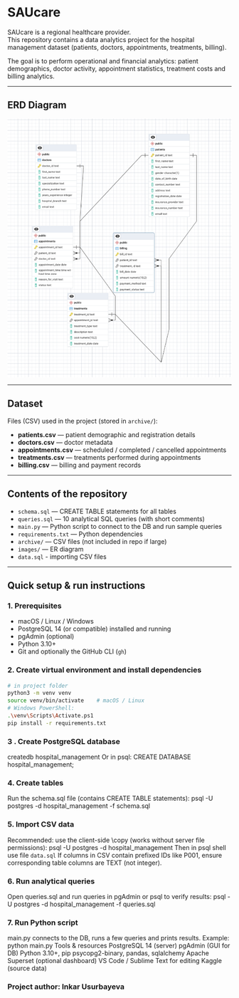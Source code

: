 # SAUcare

SAUcare is a regional healthcare provider.  
This repository contains a data analytics project for the hospital management dataset (patients, doctors, appointments, treatments, billing).  

The goal is to perform operational and financial analytics: patient demographics, doctor activity, appointment statistics, treatment costs and billing analytics.

---

## ERD Diagram

![ERD](images/erd.png)

---

## Dataset

Files (CSV) used in the project (stored in `archive/`):

- **patients.csv** — patient demographic and registration details  
- **doctors.csv** — doctor metadata  
- **appointments.csv** — scheduled / completed / cancelled appointments  
- **treatments.csv** — treatments performed during appointments  
- **billing.csv** — billing and payment records  

---

## Contents of the repository

- `schema.sql` — CREATE TABLE statements for all tables  
- `queries.sql` — 10 analytical SQL queries (with short comments)  
- `main.py` — Python script to connect to the DB and run sample queries  
- `requirements.txt` — Python dependencies  
- `archive/` — CSV files (not included in repo if large)  
- `images/` — ER diagram
- `data.sql` - importing CSV files 

---

## Quick setup & run instructions

### 1. Prerequisites
- macOS / Linux / Windows  
- PostgreSQL 14 (or compatible) installed and running  
- pgAdmin (optional)  
- Python 3.10+  
- Git and optionally the GitHub CLI (`gh`)  

### 2. Create virtual environment and install dependencies
```bash
# in project folder
python3 -m venv venv
source venv/bin/activate    # macOS / Linux
# Windows PowerShell:
.\venv\Scripts\Activate.ps1
pip install -r requirements.txt
```

### 3 . Create PostgreSQL database
createdb hospital_management
Or in psql:
CREATE DATABASE hospital_management;
### 4. Create tables
Run the schema.sql file (contains CREATE TABLE statements):
psql -U postgres -d hospital_management -f schema.sql
### 5. Import CSV data
Recommended: use the client-side \copy (works without server file permissions):
psql -U postgres -d hospital_management
Then in psql shell use file `data.sql`
If columns in CSV contain prefixed IDs like P001, ensure corresponding table columns are TEXT (not integer).
### 6. Run analytical queries
Open queries.sql and run queries in pgAdmin or psql to verify results:
psql -U postgres -d hospital_management -f queries.sql  
### 7. Run Python script
main.py connects to the DB, runs a few queries and prints results. Example:
python main.py
Tools & resources
PostgreSQL 14 (server)
pgAdmin (GUI for DB)
Python 3.10+, pip
psycopg2-binary, pandas, sqlalchemy
Apache Superset (optional dashboard)
VS Code / Sublime Text for editing
Kaggle (source data)
### Project author: Inkar Usurbayeva






